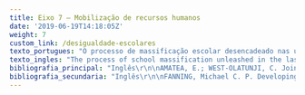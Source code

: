 ```yaml
---
title: Eixo 7 – Mobilização de recursos humanos
date: '2019-06-19T14:18:05Z'
weight: 7
custom_link: /desigualdade-escolares
texto_portugues: "O processo de massificação escolar desencadeado nas últimas décadas nos países ocidentais tem levado a uma modificação importante na composição social do público escolar. A “escola para todos” implica hoje a inclusão de crianças portadoras de necessidades especiais, alunos pertencentes a meios sociais vulneráveis ou a minorias étnicas, menores em situação de conflito com a lei, estudantes com sérias dificuldades comportamentais ou de aprendizagem. Confrontados com o imperativo de atender a um público tão heterogêneo, os sistemas de ensino têm sido levados a mobilizar novos agentes educativos ou, ainda, a requalificar os recursos humanos com os quais já contavam tradicionalmente.\r\n\nNeste eixo, um grupo de trabalhos coloca em relevo a atuação de novos perfis profissionais que vêm cooperar com aqueles já estabelecidos no enfrentamento desses desafios educacionais – especialmente daqueles desafios que dizem respeito ao atendimento de estudantes oriundos de contextos de alta pobreza. Em tais contextos, um dos problemas mais frequentes reside na distância cultural entre famílias e universo escolar. Frente a isso, escolas têm instituído “programas de aconselhamento” e de mediação que ficam a cargo de profissionais  especialmente preparados para essa função – chamados de school counselors, family-school liaisons, coordenadores de pais, dentre outras denominações. Em comum, esses profissionais têm a atribuição de “fazer a ponte” entre a escola e seus usuários (famílias e alunos), além de outras funções que podem assumir de acordo com cada contexto – por exemplo, assessoria pedagógica aos professores, visando desenvolver uma abordagem multicultural das questões que emergem no cotidiano escolar.\r\n\nTambém na linha de uma assessoria pedagógica aos professores – porém, agora, com foco na aprendizagem em si –, surge outro tipo de profissional, denominado coach, cuja atuação consiste em subsidiar os docentes na tomada de decisões relativas ao ensino de determinada disciplina (em aspectos como currículo, metodologia, avaliação), na qual deve ter formação especializada.\r\n\nVale destacar que um dos textos, discutindo as razões do sucesso acadêmico finlandês ressalta a diversidade e o alto nível de capacitação dos recursos humanos mobilizados pelo sistema de ensino do país. No intuito de reduzir as desigualdades de aprendizagem, escolas finlandesas se beneficiam do trabalho de profissionais como o assistente do professor (que atua junto ao aluno em sala de aula) ou o professor especial (que tem formação pedagógica mais prolongada do que os demais). Tais escolas contam com uma equipe multidisciplinar composta por membros do corpo docente regular, professor especial, conselheiro escolar, além de profissionais externos (assistente social, pessoal da área da saúde e da habitação etc.). \r\n\nOutro grupo de trabalhos incluído neste Eixo trata da qualificação de recursos humanos já tradicionalmente presentes no sistema de ensino – no caso, diretores e professores. Chama a atenção o maior número de trabalhos voltados para o papel da liderança escolar, o qual tem sido ressaltado como um dos principais fatores de eficácia da escola, cujo efeito é mais significativo quando se trata do atendimento a públicos vulneráveis. Diante desses públicos, os perfis de liderança eficaz, discutidos nos textos, contemplam aspectos como: a criação de expectativas positivas sobre os alunos e a comunidade; o estabelecimento de uma relação construtiva com as famílias e de um clima institucional de confiança e colaboração; a implantação, nas escolas, de programas de intervenção focados na aprendizagem, como atividades de afterschool e de verão, tutorias etc.\r\n\nCom relação à figura do professor, dois trabalhos abordam situações de capacitação dos docentes para lidar com dimensões do currículo escolar nem sempre valorizadas em sua formação inicial e consideradas importantes diante dos públicos que suas escolas atendem (no caso, artes e habilidades socioemocionais). Cumpre salientar, ainda, que o texto sobre a Finlândia, evidenciando a importância geral dos recursos humanos, enfatiza, no interior deles, o papel do professor. Nesse país, um conjunto de aspectos favoráveis no âmbito da profissão docente configura um “circuito virtuoso”: status elevado e boas condições de trabalho e de remuneração geram maior número de interessados em se tornar professores, levando a uma forte seletividade em seu recrutamento que, combinada com programas intensos de formação, asseguram um alto nível de competência profissional."
texto_ingles: "The process of school massification unleashed in the last decades in Western countries have been leading to an important change in the social composition of school public. The “school to all” implies today the inclusion of children with special needs, from vulnerable social groups, ethnic minorities, in conflict with the law, students with serious behavioral and learning difficulties, etc. Faced by the imperative to attend such a heterogenous public, the educational systems have been mobilizing new agents, or yet requalified their traditional human resources. \r\n\nIn this axis, a group of works highlights the action of new professionals that arrive to work together with the traditional ones when facing these educational challenges- especially those regarding the assistance of students from high poverty contexts. In such contexts, one of the most frequent problems is the cultural distance between families and the school universe. Faced by it, schools have been establishing counseling and mediation programs with professionals especially prepared for this- the so-called school counselors, family-school liaisons, parent coordinators, among other denominations. In common, the role of these professionals is to “create a bridge” between school and its users (families and students), besides other functions that can be assumed by them according to each context- for example, pedagogical help to teachers, aiming to develop a multicultural approach to issues that emerge in the school everyday life. \r\n\nAlso, in this perspective of teacher pedagogical support- but this time focusing on learning itself- there is another type of professional with a specific formation, called coach, who subsidizes teachers to make decisions related to the teaching of a subject (in aspects such as curriculum, methodology, and evaluation).\r\n\nWe should point out that one of the texts, discussing the reasons for the Finish academic success, highlights the diversity and the high level of training of the human resources mobilized by the educational system of that country. To reduce learning inequalities, Finish schools benefit of the professional work of teacher assistants (who work together with the students in the classroom) or the special-needs teacher (with a longer pedagogical training than the others). Such school have a multidisciplinary team composed of the regular teachers, the special-needs teacher, school counselor, together with other individuals from outside the school (social assistant, representatives of the health and public housing systems, etc.) \r\n\nAnother group of works included in this axis deals with the qualification of traditional human resources in the educational system- the principals and teachers. It is interesting the larger number of workers focused on the role of school leadership, which has been shown one of the main factors for school efficiency, whose effects is more meaningful when dealing with a more vulnerable public. Faced by this public, the profiles of efficient leadership, discussed in the texts, approach aspects such as: the creation of positive expectations among students and the community; the establishment of a constructive relationship with families and an institutional environment of trust and collaboration; the implementation, in schools, of intervention programs focused on learning, as well as afterschool and summer activities, tutoring, etc. \r\n\nRegarding the role of teachers, two works approach situations of teacher training to deal with curriculum dimensions that are not always valued in their pre-service training and considered important faced to the public they attend in their schools (in this case, arts and socioemotional abilities). In the text about Finland, it is worth pointing out that, when showing the general importance of human resources, they emphasize the role of the teacher. In that country, a series of favorable aspects to the teaching job creates a virtuous circle: an elevated status, good work condition and remuneration produce a higher number of people interested in becoming teachers, leading to a strong selectivity in recruiting what, combined with intense training programs, guarantee a high level of professional competence."
bibliografia_principal: "Inglês\r\n\nAMATEA, E.; WEST-OLATUNJI, C. Joining the Conversation about Educating Our Poorest Children: Emerging Leadership Roles for School Counselors in High-Poverty Schools. Professional School Counseling, v. 11, n. 2, p. 81-89, 2007.\r\n\nhttp://psycnet.apa.org/record/2007-19596-002\r\n\n\r\n\nAbstract/résumé/resumo: School counselors bring special skills to the effort of educating low-income children. A review of literature on poverty and social class as correlates of student success, teacher expectations, and parent involvement provides a rationale for school counselors expanding their leadership roles in high-poverty schools by (a) serving as cultural broker among students, their families, and school staff; (b) partnering with staff to design more culturally responsive instruction; and (c) developing a more family-centric school environment.\r\n\n\r\n\nOs orientadores escolares trazem habilidades especiais ao trabalho de educar as crianças das classes de renda mais baixa. Uma revisão da literatura sobre pobreza e classe social como correlatas do sucesso escolar, expectativas de professores e envolvimento parental fornece a lógica para os orientadores escolares expandirem seus papéis de liderança em escolas com alto índice de pobreza: a) servindo como um intermediário cultural entre alunos, suas famílias e a equipe escolar; b) mantendo parcerias com a equipe para criar um ensino mais culturalmente responsivo; c) desenvolver um ambiente escolar mais centrado na família.\r\n\n\r\n\nFIELD OF RESEARCH/TERRAIN DE RECHERCHE/LOCAL DA PESQUISA: EUA\r\n\n\r\n\n\r\n\nCAMPBELL, P.; MALKUS, N. The Impact of Elementary Mathematics Coaches on Student Achievement. The Elementary School Journal, v. 111, n. 3, p. 430-454, 2011.\r\n\nhttps://www.journals.uchicago.edu/doi/abs/10.1086/657654\r\n\n\r\n\nAbstract/résumé/resumo: Elementary mathematics coaches are placed in schools to construct leadership roles and to provide on-site, collaborative professional development addressing mathematical content, pedagogy, and curriculum in an effort to enhance instruction and improve student achievement. This 3-year randomized control study found that over time coaches positively affected student achievement in grades 3, 4, and 5. In these grades, this significant positive effect on student achievement was not evident at the conclusion of the first year of placement of a coach in a school but emerged as knowledgeable coaches gained experience and as a school's instructional and administrative staffs learned and worked together. The coaches in this study engaged in a high degree of professional coursework addressing mathematics content, pedagogy, and coaching prior to and during at least their first year of placement. Findings should not be generalized to coaches with less expertise.\r\n\n\r\n\nCoaches de matemática básica são colocados nas escolas para construir papéis de liderança e oferecerem desenvolvimento profissional colaborativo in loco sobre conteúdo matemático, pedagogia e currículo, dentro de um esforço para melhorar o ensino e o rendimento estudantil. Esse estudo randômico controlado, com duração de 3 anos, revelou que ao longo do tempo, os coaches influenciaram positivamente os desempenhos dos alunos do 3º, 4º e 5º anos. Nessas séries, esse efeito significativamente positivo no desempenho estudantil não ficou evidente ao fim do primeiro ano de trabalho do coach na escola, mas apareceu quando os coaches foram ganhando experiência e o corpo docente e administrativo da escola também aprendeu e começou a trabalhar junto. Os coaches nesse estudo se engajaram em uma formação profissional de alto nível sobre o conteúdo matemático, pedagogia e técnicas de coaching antes e durante, pelo menos, o primeiro ano na escola. Os resultados não devem ser generalizados para coaches com menos conhecimento.\r\n\n\r\n\nFIELD OF RESEARCH/TERRAIN DE RECHERCHE/LOCAL DA PESQUISA: VIRGÍNIA (EUA)\r\n\n\r\n\n\r\n\nCUNNINGTON, Marisol; KANTROWITZ, Andrea; HARNETT, Susanne; HILL-RIES, Aline. Cultivating Common Ground: Integrating Standards-Based Visual Arts, Math and Literacy in High-Poverty Urban Classrooms. Journal for Learning Through the Arts, v. 10, n. 1, 2014.\r\n\nhttps://files.eric.ed.gov/fulltext/EJ1050589.pdf\r\n\n\r\n\nAbstract/résumé/resumo: The \"Framing Student Success: Connecting Rigorous Visual Arts, Math and Literacy Learning\" experimental demonstration project was designed to develop and test an instructional program integrating high-quality, standards-based instruction in the visual arts, math, and literacy. Developed and implemented by arts-in-education organization Studio in a School (STUDIO), in partnership with the New York City Department of Education, the \"Framing Student Success\" curriculum was designed by experienced professional artist instructors collaborating with school-based visual arts, math, and literacy specialists and classroom teachers. \"The Framing Student Success\" curriculum units were designed to make explicit connections between subjects (visual arts and ELA or math), while maintaining the integrity, depth and rigor of instruction in both subject areas. While students were receiving arts-integrated instruction during each of the twelve six-week units, classroom teachers and arts specialists were receiving embedded professional development. Regular cross-site professional development was also provided for teachers, specialists, and school administrators. As a randomized control trial study, the three-year \"Framing Student Success\" study provides robust evidence of the potential impacts of an interdisciplinary, arts-integrated curriculum for students growing up in poverty. The mixed-method study assessed the effects of staff professional development and standards-based arts-integrated instruction in three urban, high poverty elementary schools. Results indicate that rigorous interdisciplinary instruction that links visual arts, literacy, and math skills, and supports cognitive skill development, can increase students' literacy and math learning while nurturing their art making skills and enhancing their ability to meaningfully reflect on their own work and that of their peers. Qualitative findings suggest that interdisciplinary educator collaborations were critical to project success, and highlight the project's successful engagement of lower-performing students and students with disabilities. Survey and focus group results suggest that training can build the capacities of teachers, arts specialists, and administrators to implement an interdisciplinary curriculum, providing educators with additional tools to teach engaging, common Core aligned lessons addressing academic and cognitive competencies.\r\n\n\r\n\nO programa experimental Framing Student Success: Connecting Rigorous Visual Arts, Math and Literacy Learning foi desenhado para desenvolver e testar um programa de ensino que integre um ensino de alta qualidade, baseado em padrões, em artes visuais, matemática e letramento. Desenvolvido e implementado pela organização de arte em educação Studio in a School (STUDIO) em parceria com a Secretaria de Educação da cidade de Nova York, o currículo Framing Student Success foi desenvolvido por experientes instrutores-artistas profissionais em colaboração com os professores titulares das turmas, os professores de artes visuais, matemática e especialistas em letramento. As unidades do currículo Framing Student Success foram desenhadas para explicitar as conexões entre as disciplinas (artes visuais e linguagem ou matemática), mas mantendo a integridade, profundidade e o rigor de ensino em ambas as disciplinas. Enquanto os alunos recebiam o ensino integrado às artes, durante cada uma das 12 unidades de seis semanas de duração, os professores titulares e os especialistas em artes passavam por um desenvolvimento profissional embutido. O desenvolvimento profissional regular também foi oferecido para os demais professores, especialistas e administradores escolares. Sendo um estudo randômico controlado de três anos, o Framing Student Success oferece evidências robustas dos impactos em potencial que um currículo interdisciplinar com integração de artes pode oferecer para alunos que vivem em locais pobres. O estudo com diferentes métodos avaliou os efeitos do desenvolvimento profissional da equipe e do ensino baseado em padrões de artes integradas; foi realizado em três escolas de Ensino Fundamental urbanas e com alto índice de pobreza. Os resultados indicam que um ensino interdisciplinar rigoroso que ligue artes visuais, letramento, habilidades matemáticas e que apoie o desenvolvimento de habilidades cognitivas pode aumentar o letramento e a aprendizagem matemática dos alunos enquanto nutre suas habilidades artísticas e aumenta suas habilidades de reflexão sobre seus próprios trabalhos e de seus colegas. Os resultados qualitativos sugerem que as colaborações interdisciplinares dos educadores foram críticas para o sucesso do projeto e enfatizam o engajamento bem-sucedido de alunos com baixo desempenho e com necessidades especiais. Os resultados de uma survey e de um grupo focal sugerem que o treinamento pode construir capacidades nos professores, especialistas em artes e administradores, a fim de implementar um currículo interdisciplinar, dar aos educadores as ferramentas adicionais necessárias para ensinar de forma envolvente as aulas base lidando com competências acadêmicas e cognitivas.\r\n\n\r\n\nFIELD OF RESEARCH/TERRAIN DE RECHERCHE/LOCAL DA PESQUISA: NOVA YORK (EUA)\r\n\n\r\n\n\r\n\nDRETZKE, B. J.; RICKERS, S. R. The family liaison position in high-poverty, urban schools. Education and Urban Society, v. 48, n. 4, p. 346-363, 2016.\r\n\nhttp://journals.sagepub.com/doi/abs/10.1177/0013124514533794?journalCode=eusa\r\n\n\r\n\nAbstract/résumé/resumo: This study examined the roles and responsibilities of family liaisons working in urban schools with enrollments characterized by high poverty, high mobility, and ethnic diversity. Results indicated that the major responsibilities of the liaisons were creating a trusting and welcoming environment, facilitating parent involvement in the school, keeping parents informed on school-related topics, and connecting parents with resources. During job shadows, family liaisons were primarily observed coordinating parent involvement activities, interacting with students, performing routine office tasks, and carrying out other duties as assigned (e.g., cafeteria supervision). To increase their effectiveness, the liaisons requested greater job clarity, more flexibility in their formal work hours, and less time spent on other duties as assigned. In general, it appeared that the family liaisons investigated in this study placed a stronger emphasis on creating a welcoming environment and establishing trust than has been found in research on family liaisons in more affluent communities. Keywords: urban education, school improvement, schools.\r\n\n\r\n\nO estudo analisa os papéis e responsabilidades dos mediadores família-escola que trabalham em escolas urbanas caracterizados por alto índice de pobreza, alta mobilidade e diversidade étnica. Os resultados indicam que as principais responsabilidades desses mediadores eram de criar um ambiente convidativo e de confiança, facilitar o envolvimento dos pais na escola, manter os pais informados de tópicos relacionados com a escola e conectar os pais com os recursos necessários. Durante o acompanhamento das atividades, os mediadores foram observados basicamente coordenando as atividades de envolvimento parental, interagindo com os alunos, realizando tarefas diárias de escritório e desempenhando outras atividades (ex.: supervisão da cantina). Para aumentar sua eficiência, os mediadores pediam maior clareza sobre seu trabalho, maior flexibilidade do horário de trabalho e menos tempo gasto em outras tarefas. Em geral, parece que os mediadores investigados nesse trabalho colocam mais ênfase em criar um ambiente convidativo e estabelecer confiança do que foi percebido em outra pesquisa sobre a mesma função em áreas mais privilegiadas. Palavras-chave: educação urbana, melhoria escolar, escolas.\r\n\n\r\n\nFIELD OF RESEARCH/TERRAIN DE RECHERCHE/LOCAL DA PESQUISA: DISTRITO ESCOLAR URBANO NO MEIO OESTE DOS EUA (CIDADE NÃO ESPECIFICADA)\r\n\n\r\n\n\r\n\nGRUBB, W. Dynamic Inequality and Intervention: Lessons from a Small Country. The Phi Delta Kappan, v. 89, n. 2, p. 105-114, 2007. \r\n\nhttp://journals.sagepub.com/doi/abs/10.1177/003172170708900206\r\n\n\r\n\nAbstract/résumé/resumo:  -\r\n\n\r\n\nFIELD OF RESEARCH/TERRAIN DE RECHERCHE/LOCAL DA PESQUISA: FINLÂNDIA\r\n\n\r\n\n\r\n\nJACOBSON, Stephen L.; BROOKS, Sharon; GILES, Corrie; JOHNSON, Lauri; YLIMAKI, Rose. Successful Leadership in Three High-Poverty Urban Elementary Schools. Leadership and Policy in Schools, v. 6, n. 4, p. 291-317, Oct., 2007. \r\n\nhttps://ed.buffalo.edu/content/dam/ed/main/docs/newsletter/Fall08-Commissioned-Report-NYS-Ed-Dept.pdf\r\n\n\r\n\nThis study examined the beliefs and practices of three principals during whose tenure their high-poverty urban elementary schools experienced improved student achievement. A two-stage, multiple case-study methodology was employed. First, New York State Education Department (NYSED) school report card data were analyzed to identify case-study sites. Three high-need elementary schools whose student achievement scores improved after the arrival of the current principal were selected for study. Next, a multiperspective interview protocol was utilized to triangulate the perceptions of the administrators, teachers, members of support staffs, parents, and students at each of the three sites to understand how their respective principal contributed to the school's success. Findings revealed that all three principals responded to the challenges of their high-poverty communities by establishing safe, nurturing environments for children and adults; setting high expectations for student performance, and holding everyone--students, faculty, staff, parents, and themselves--accountable for meeting those expectations. Although different in personal style, all three set clear directions for the school and then influenced members of the school community to begin moving in that direction, in great measure by modeling the behaviors and practices they desired. The article concludes with recommendations about the preparation and practices of school leaders who serve or aspire to serve in high-need communities. \r\n\n\r\n\nEste estudo examina as crenças e práticas de três diretoras cujas elementary schools localizadas em áreas urbanas de alto nível de pobreza tiveram melhoria no rendimento estudantil. Uma metodologia de duas etapas de múltiplos estudos de caso foi empregada. Em primeiro lugar, analisamos os dados das escolas no New York State Education Department (NYSED) para identificar os locais a serem estudados. Três elementary schools com alto índice de necessidade (high-need), cujos resultados dos alunos melhoraram depois da chegada de uma nova diretora, foram selecionadas. Em seguida, um protocolo de entrevista de múltiplas perspectivas foi utilizado para triangular as percepções de gestores, professores, membros das equipes de apoio, pais e estudantes em cada um dos locais para entender como as respectivas diretoras contribuíram para o sucesso da escola. Os resultados revelaram que todas as três diretoras responderam aos desafios de comunidades com elevado índice de pobreza, estabelecendo ambientes seguros e convidativos para crianças e adultos; estabelecendo expectativas elevadas para a performance dos alunos e mantendo em todos – alunos, professores, funcionários, pais e elas mesmas – um senso de responsabilidade para alcançar essas expectativas. Apesar de estilos pessoais diferentes, todas as três estabeleceram direções claras para a escola e então influenciaram membros da comunidade escolar para seguir naquela direção, em grande medida ao servirem de exemplo para os comportamentos e práticas que almejavam. O artigo conclui com recomendações sobre a preparação e práticas de líderes escolares que trabalham ou querem trabalhar em comunidades com alto nível de precariedade.\r\n\n\r\n\nFIELD OF RESEARCH/TERRAIN DE RECHERCHE/LOCAL DA PESQUISA: ESTADO DE NOVA YORK (EUA)\r\n\n\r\n\n\r\n\nKAMPER, Gerrit. A profile of effective leadership in some South African high-poverty schools. S. Afr. J. Educ., Pretoria,  v. 28, n. 1, p. 1-18,  Feb.,  2008.\r\n\nhttps://files.eric.ed.gov/fulltext/EJ1149972.pdf\r\n\n\r\n\nAbstract/résumé/resumo: The struggle of high-poverty schools for survival is well documented. Some have overcome poverty-related odds and performed exceptionally well, prompting the following research question: What elements constitute a profile of effective leadership in high-poverty schools? Investigations conducted at six successful high-poverty schools revealed the contribution of invitational leadership to this success. I look at the personal traits and capabilities of effective leaders in high-poverty schools, as presented in a leadership profile. Keywords: invitational leadership, poverty in South Africa, South African high-poverty school.\r\n\n\r\n\nA luta para sobreviver das escolas com alto índice de pobreza é bem documentada. Algumas superaram as probabilidades relacionadas com a pobreza e trabalham excepcionalmente bem, levando à seguinte pergunta de pesquisa: quais elementos constituem um perfil de liderança eficaz em escolas com alto nível de pobreza? Pesquisas nos conduziram a seis escolas de sucesso com alto nível de pobreza, revelando a contribuição de uma liderança convidativa para seu sucesso. Analisei os traços pessoais e as capacidades de líderes eficazes em escolas muito pobres e apresento um perfil de liderança. Palavras chave: liderança convidativa, pobreza na África do Sul, escolas com alto nível de pobreza sul-africanas.\r\n\n\r\n\nFIELD OF RESEARCH/TERRAIN DE RECHERCHE/LOCAL DA PESQUISA: ÁFRICA DO SUL\r\n\n\r\n\n\r\n\nLAPAN, Richard; GYSBERS, Norman; STANLEY, Bragg; PIERCE, Margaret. Missouri Professional School Counselors: Ratios Matter, Especially in High-Poverty Schools. Professional School Counseling, v. 16, n. 2, p. 108-116, 2012.\r\n\nhttp://journals.sagepub.com/doi/abs/10.1177/2156759X0001600207\r\n\n\r\n\nAbstract/résumé/resumo: Results link lower student-to-school-counselor ratios to better graduation rates and lower disciplinary incidents across Missouri high schools. An interaction favorable for promoting student success in school was found between increasing percentages of students receiving free or reduced-price lunch and smaller student-to-school-counselor ratios. In high-poverty schools, those schools that met the ASCA criteria of having at least one professional school counselor for every 250 students had better graduation and school attendance rates, and lower disciplinary incidents.\r\n\n\r\n\nResultados conectam proporções baixas de aluno por orientador educacional a melhores índices de formatura e menos incidentes disciplinares nas escolas de Ensino Médio do Missouri. Uma interação favorável para promover o sucesso dos alunos na escola foi encontrada entre porcentagens crescentes de alunos que recebem almoço gratuito ou a preço reduzido e menores proporções de aluno por orientador. Em escolas com alto índice de pobreza, as que seguiam os critérios da ASCA de terem pelo menos um orientador escolar para cada 250 alunos tiveram melhores taxas de formatura e de frequência e menos incidentes disciplinares.\r\n\n \r\n\nFIELD OF RESEARCH/TERRAIN DE RECHERCHE/LOCAL DA PESQUISA: MISSOURI (EUA)\r\n\n\r\n\n\r\n\nLEITHWOOD, Kenneth; LOUIS, Karen; ANDERSON, Stephen; WAHLSTROM, Kyla. How Leadership Influences Student Learning. Review of Research. The Wallace Foundation, 2004. (ONG)\r\n\nhttps://www.wallacefoundation.org/knowledge-center/Documents/How-Leadership-Influences-Student-Learning.pdf\r\n\n\r\n\nAbstract/résumé/resumo: This report by researchers from the Universities of Minnesota and Toronto examines the available evidence and offers educators, policymakers and all citizens interested in promoting successful schools, some answers to these vitally important questions. It is the first in a series of such publications commissioned by The Wallace Foundation that will probe the role of leadership in improving learning. As the first step in a major research project aimed at further building the knowledge base about effective educational leadership, available evidence in response to five questions was reviewed. They are: (1) What effects does successful leadership have on student learning? (2) How should the competing forms of leadership visible in the literature be reconciled? (3) Is there a common set of \"basic\" leadership practices used by successful leaders in most circumstances? (4) What else, beyond the basics, is required for successful leadership? and (5) How does successful leadership exercise its influence on the learning of students? This review of the evidence suggests that successful leadership can play a highly significant – and frequently underestimated – role in improving student learning. This evidence also supports the present widespread interest in improving leadership as a key to the successful implementation of large-scale reform.\r\n\n \r\n\nNeste relatório os pesquisadores das universidades de Minnesota e Toronto analisam as evidências disponíveis e oferecem aos educadores, criadores de políticas públicas e demais cidadãos interessados em promover escolas de sucesso algumas respostas para questões extremamente importantes. Esta é a primeira de uma série de publicações encomendadas pela Wallace Foundation que investiga o papel da liderança na melhoria da aprendizagem. Como primeiro passo de um projeto de pesquisa maior que objetiva melhorar o conhecimento de base sobre liderança educacional eficaz, revisaram-se as evidências disponíveis para cinco questões, a saber: 1) Quais os efeitos de uma liderança bem-sucedida na aprendizagem dos estudantes?; 2) Como as diferentes formas de liderança apresentadas na literatura podem se conciliar?; 3) Há um conjunto “básico” de práticas de liderança que são colocadas em uso por líderes de sucesso na maioria das vezes?; 4) O que mais, além do básico, é necessário para uma liderança de sucesso?; e 5) Como uma liderança de sucesso exerce sua influência na aprendizagem dos alunos? Essa revisão de evidências sugere que uma liderança bem-sucedida tem papel muito significativo – e frequentemente subestimado – na melhoria da aprendizagem dos alunos. Isso evidencia e também apoia o interesse atual generalizado na melhoria da liderança como chave para a implementação de uma reforma de grande escala.\r\n\n\r\n\nFIELD OF RESEARCH/TERRAIN DE RECHERCHE/LOCAL DA PESQUISA: NÃO DEFINIDO\r\n\n\r\n\n\r\n\nLYMAN, L. Women principals leading learning at poverty’s edge. Journal of 128 Women in Educational Leadership, v. 6, n. 3, p. 187-200, 2008.\r\n\nhttp://digitalcommons.unl.edu/jwel/63/\r\n\n\r\n\nAbstract/résumé/resumo: The author profiles two women principals of color who have successfully enhanced student learning in high-poverty schools. In their leadership narratives, the principals address how the complexity of poverty affects their work, how they affirm the worth and dignity of all, how they influence beliefs and attitudes of staff, why they think their schools have been successful in raising student achievement, and their top three recommendations for how school leaders can most effectively improve the education of poor children. The author concludes with the recommendation that we pay attention to what these leaders know.\r\n\n\r\n\nA autora traça o perfil de duas diretoras de minorias raciais que tiveram sucesso na melhora da aprendizagem dos estudantes em escolas com alto índice de pobreza. Em suas narrativas de liderança, as diretoras falam sobre como a complexidade da pobreza afeta seus trabalhos, como elas afirmam a dignidade e o valor de todos, como elas influenciam as crenças e atitudes da equipe, porque acreditam que suas escolas foram bem-sucedidas em melhorar o desempenho dos alunos e as três principais recomendações de como os líderes escolares podem efetivamente melhorar a educação das crianças pobres. A autora conclui com a recomendação de que devemos prestar atenção nos saberes dessas líderes escolares.\r\n\n \r\n\nFIELD OF RESEARCH /TERRAIN DE RECHERCHE/LOCAL DA PESQUISA: ILLINOIS (EUA)"
bibliografia_secundaria: "Inglês\r\n\nFANNING, Michael C. P. Developing a Perspective on the Global Achievement Gap: School Leaders as International Collaborators. Educational Leadership and Administration: Teaching and Program Development, v. 19, p. 25-42, Fall, 2007.\r\n\nhttps://eric.ed.gov/?id=EJ819948\r\n\n\r\n\nIn recent years American schools and the scholars who study these schools have become focused on bridging the achievement gap. The scholarly literature is most often focused on the discrepancy in achievement in one school, a region, or perhaps one nation. The literature examining the best practices of schools that have bridged this gap occasionally recounts successful strategies; however, the discussion regarding the achievement gap has been nearly silent regarding international law and the obligations all governments have to remove learning inequalities. In addition, the literature rarely discusses the importance of international collaboration. This article introduces all of these topics, with the purpose of encouraging global collaboration between educational leaders and scholars to meet the challenge of providing all children an equitable education in order to close the Global Achievement Gap.\r\n\n\r\n\n\r\n\nIIZUKA, C.; BARRETT, P.; GILLIES, R.; COOK, C.; MARINOVIC, W. Preliminary evaluation of the friends for life program on students' and teachers' emotional states for a school in a low socio-economic status area. Australian Journal of Teacher Education, v. 40, n. 3, p. 1-20, 2015.\r\n\nhttps://files.eric.ed.gov/fulltext/EJ1057927.pdf\r\n\n\r\n\nAbstract/résumé/resumo:  The purpose of this study was to examine the impact of the FRIENDS for Life program on students' and teachers' emotional outcomes in a school serving a high-poverty population. The focus of the intervention was to train/coach teachers with strategies to develop social and emotional skills for students. A single group, pre/post-test design was used to conduct a preliminary investigation of the intervention to improve participants' social and emotional outcomes. At the end of the intervention, students who were at risk showed significant decrease in their anxiety levels and teacher's demonstrated significant improvements on their emotional resilience.\r\n\n\r\n\nO propósito desse estudo foi o de examinar o impacto do programa FRIENDS for life nos resultados emocionais de alunos e professores em uma escola que atende uma população com alto índice de pobreza. O foco da intervenção foi treinar e aconselhar professores com estratégias de desenvolvimento de habilidades sociais e emocionais para seus alunos. Um único grupo, por meio de um pré/post-teste, foi tomado para conduzir uma investigação preliminar da intervenção a fim de melhorar os resultados sociais e emocionais dos participantes. No fim da intervenção, os alunos em risco mostraram um nível significativo dos níveis de ansiedade e os professores demonstraram melhoras significativas em sua resiliência emocional.\r\n\n\r\n\nFIELD OF RESEARCH/TERRAIN DE RECHERCHE/LOCAL DA PESQUISA: BRISBANE (AUSTRÁLIA)\r\n\n\r\n\n\r\n\nLEWIS, Jeffrey L.; KIM, Eunhee. A Desire to Learn: African American Children's Positive Attitudes toward Learning within School Cultures of Low Expectations. Teachers College Record, v. 110, n. 6, p. 1.304-1.329, 2008.\r\n\nhttp://www.tcrecord.org/Content.asp?ContentId=14749\r\n\n\r\n\nBackground: Scholars are bringing much-needed attention to the persistent problem of academic underachievement among African American children in the United States, who continue to lag behind White school children in all socioeconomic groups. This is especially true of impoverished African Americans. Although some link these outcomes to poor student attitudes, recent scholarship casts doubt on the prevalence and significance of the role of adversarial attitudes on school outcomes. In addition, most of the extant research of student attitudes among African American students reflects research with middle school and high school students. We know little about the attitudes of elementary-age African American children living in low-income neighborhoods. Focus of Study: This qualitative study aims to address this gap in our knowledge by examining whether oppositional attitudes toward learning prevail among African American children attending two low-income urban elementary schools in California. We also examine how what African American children say they want in teachers relates to what we document as good teaching. Research Design: This study used a qualitative design that included face-to-face interviews with children, participant observation in the school and after-school labs, and videotape of classroom interactions in after-school sites. We helped establish the after-school sites as pedagogical laboratories designed to examine how less skilled teachers learn to improve their practice and how children learn with an exemplary teacher. Data Analysis: We content-analyzed interview data to examine how children defined and described effective and ineffective teaching. We also used content analysis of participant observations to assess school climate and institutional culture. We developed a code manual to content-analyze videotaped lab data to identify characteristics of the after-school lab that supported positive and productive classroom behaviors in the students. Conclusions: We conclude that low-come urban children do want to learn, regardless of their actual demonstrated ability levels, and they appear to be resilient in this respect. We found that elementary school-age low-income African American children are aware of strengths and deficiencies in their teachers and can name each explicitly. Even within controlling or negative school environments that reflect a pervasive culture of low expectations, they overwhelmingly expressed a desire for teachers who treated them well, helped them learn, and who were fair and caring toward them. Moreover, given the opportunity to work with a teacher who worked with them in ways consistent with what they looked for in good teachers, the children in our study responded with productive classroom behaviors.\r\n\n\r\n\n\r\n\nNYE, Barbara; KONSTANTOPOULOS, Spyros; HEDGES, Larry V.  How Large Are Teacher Effects? Educational Evaluation and Policy Analysis, v. 26, n. 3, p. 237-257, Autumn, 2004.\r\n\nhttps://steinhardt.nyu.edu/scmsAdmin/uploads/002/834/127%20-%20Nye%20B%20%20Hedges%20L%20%20V%20%20%20Konstantopoulos%20S%20%20(2004).pdf\r\n\n\r\n\nIt is widely accepted that teachers differ in their effectiveness, yet the empirical evidence regarding teacher effectiveness is weak. The existing evidence is mainly drawn from econometric studies that use covariates to attempt to control for selection effects that might bias results. We use data from a four-year experiment in which teachers and students were randomly assigned to classes to estimate teacher effects on student achievement. Teacher effects are estimated as between-teacher (but within school) variance components of achievement status and residualized achievement gains. Our estimates of teacher effects on achievement gains are similar in magnitude to those of previous econometric studies, but we find larger effects on mathematics achievement than on reading achievement. The estimated relation of teacher experience with student achievement gains is substantial, but is statistically significant only for 2nd-grade reading and 3rd-grade mathematics achievement. We also find much larger teacher effect variance in low socioeconomic status (SES) schools than in high SES schools.\r\n\n\r\n\n\r\n\nSINK,  Christopher A.; STROH, Heather R. Raising Achievement Test Scores of Early Elementary School Students Through Comprehensive School Counseling Programs Professional School Counseling, v. 6, n. 5, p. 350-364, June, 2003. \r\n\nhttps://www.jstor.org/stable/42732452?seq=1#page_scan_tab_contents\r\n\n\r\n\n\r\n\nFrancês\r\n\nTREMBLAY, N.; DUMOULIN, C.; GAGNON, M.; COTE, P. (2014). Les défis de la formation initiale des enseignants du primaire en milieu à risque. McGill Journal of Education, v. 49, n. 2, p. 307–328, 2014.\r\n\nhttps://www.erudit.org/fr/revues/mje/2014-v49-n2-mje01793/1029422ar.pdf\r\n\n\r\n\nLes enseignants débutant leur carrière dans les écoles accueillant une forte proportion d’élèves issus des milieux à risque (MR) seraient plus susceptibles d’abandonner la profession. La formation initiale qui leur est offerte ne leur permet possiblement pas de s’adapter au contexte d’enseignement en MR. Grâce à trois entrevues réalisées auprès de 21 futurs enseignants en stage et de leurs 21 enseignants associés, cette recherche a permis d’identifier trois défis de la formation initiale. Ainsi, il serait important pour les futurs enseignants : 1) d’acquérir une compréhension critique de leur cheminement culturel et des limites de ce dernier ; 2) d’intégrer leurs connaissances des particularités des MR dans leurs pratiques ; et 3) de réguler celles-ci au contexte de pauvreté.\r\n\n\r\n\n\r\n\nPortuguês\r\n\nDRAGONE SILVEIRA, Adriana; GOUVEIA, Andréa; SCHNEIDER, Gabriela; FERRAZ, Marcos. (2017). O direito à educação dos alunos em situação de pobreza: uma problematização das condições de qualidade com base no perfil dos professores.  Em aberto, v. 30, p. 79, 2017.\r\n\nhttp://emaberto.inep.gov.br/index.php/emaberto/article/view/3300\r\n\n\r\n\nA qualidade das escolas do Ensino Fundamental com estudantes beneficiários do Programa Bolsa Família (PBF) é analisada com base no perfil dos professores e mediante o cotejamento dos dados do Censo Escolar de 2015 e do Sistema Presença, que acompanha a condicionalidade de frequência desses estudantes. As desigualdades de atendimento coincidentes entre zona rural, baixo Índice de Desenvolvimento Humano Municipal (IDHM), presença de beneficiários do PBF, docentes temporários e/ou não habilitados descortinam os desafios a enfrentar para uma inclusão com qualidade de estudantes pobres. Os dados sobre vínculo empregatício docente e formação revelam que esses não são problemas exclusivos das escolas com estudantes pobres, havendo uma questão intrínseca de insuficiente valorização da profissão docente. Conclui que é inegável que a alocação de professores estáveis e com maior formação não tem sido aleatória, necessitando de políticas específicas que compreendam que o docente tem um papel fundamental para a permanência com aprendizagem de todos os estudantes.\r\n\n\r\n\n\r\n\nMARIA CLEMENTINO, Ana; ANDRADE OLIVEIRA, Dalila. Novos sujeitos docentes e suas condições de trabalho: uma comparação entre o Programa Escola Integrada e o Projeto Educação em Tempo Integral. Em Aberto, Brasília, v. 30, n. 99, p. 99-113, maio/ago., 2017.\r\n\nhttp://emaberto.inep.gov.br/index.php/emaberto/article/view/3333\r\n\n\r\n\nNa última década no Brasil, observou-se o surgimento de programas de educação em tempo integral impulsionados por mudanças na legislação brasileira com o objetivo de atender crianças e jovens em situação de vulnerabilidade social e educacional – dentre eles, destaca-se o Programa Mais Educação (PME). Com tais programas, emergiram na escola novos sujeitos docentes com perfis, formações e tarefas distintos daqueles desempenhados tradicionalmente pelos professores. Este artigo traz resultados da pesquisa que buscou, por meio da comparação entre o Programa Escola Integrada (PEI), do município de Belo Horizonte, e o Projeto Educação de Tempo Integral (PROETI), do estado de Minas Gerais, conhecer esses novos sujeitos e suas condições de trabalho e analisar as relações dos referidos programas com as políticas sociais de combate à pobreza. Para tanto, foram realizados estudo da literatura sobre o tema, levantamento documental, observações em escolas, entrevistas e grupos focais com os docentes. Como resultado, verificou-se que, embora os programas tenham se tornado importantes instrumentos de proteção social, sobretudo na percepção dos entrevistados, as escolas operam com muitas dificuldades em implementá-los, principalmente no que se refere a condições de trabalho, infraestrutura disponível e oferta de docentes qualificados.\r\n\n\r\n\n\r\n\nMEDEIROS, Simone. Iniciativa Educação, Pobreza e Desigualdade Social: concepção e instituição. Em Aberto, v. 30, n. 99, p. 115-128, 2017.\r\n\nhttp://emaberto.inep.gov.br/index.php/emaberto/article/view/3305 \r\n\n\r\n\nA concepção e instituição da Iniciativa Educação, Pobreza e Desigualdade Social que, por meio de um curso de especialização ofertado em 15 instituições de ensino superior, articula formação continuada, pesquisa acadêmica e difusão do conhecimento, surgiu a partir de reflexões sobre os resultados obtidos nos dez anos de existência do Programa Bolsa Família. O relato apresentado conclui que as políticas educacionais voltadas para a formação continuada dos profissionais da educação básica, sobretudo aquelas que tratam da relação entre pobreza, desigualdades e educação, precisam ser concebidas com vistas à promoção de aproximações entre as instituições de Ensino Superior, os profissionais da educação básica e os contextos sociais empobrecidos, de modo que superem a formação individual limitante e reduzida à titularização em prol da formação de sujeitos sociais com vistas à transformação social."
---
```


